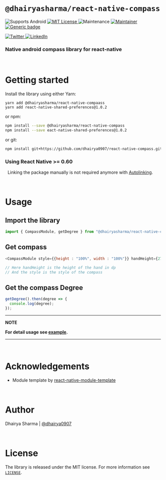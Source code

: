 # `@dhairyasharma/react-native-compass`

![Supports Android](https://img.shields.io/badge/platforms-android%20-lightgrey.svg) [ ![MIT License](https://img.shields.io/npm/l/@react-native-community/netinfo.svg) ](/LICENSE) ![Maintenance](https://img.shields.io/badge/Maintained%3F-yes-green.svg) [ ![Maintainer](https://img.shields.io/badge/maintainer-dhairya0907-blue) ](https://github.com/dhairya0907) [![Generic badge](https://img.shields.io/badge/version-1.0.0-blue.svg)](https://github.com/dhairya0907/react-native-encryption/releases)

[![Twitter](https://img.shields.io/badge/dhairya__0907-%231DA1F2.svg?style=for-the-badge&logo=Twitter&logoColor=white) ](https://twitter.com/dhairya_0907) [ ![LinkedIn](https://img.shields.io/badge/linkedin-%230077B5.svg?style=for-the-badge&logo=linkedin&logoColor=white) ](https://www.linkedin.com/in/dhairyasharma0907/)

### Native android compass library for react-native


&nbsp;

# Getting started

Install the library using either Yarn:

```
yarn add @dhairyasharma/react-native-compaass
yarn add react-native-shared-preferences@1.0.2
```

or npm:

```sh
npm install --save @dhairyasharma/react-native-compass
npm install --save eact-native-shared-preferences@1.0.2
```

or git:

```sh
npm install git+https://github.com/dhairya0907/react-native-compass.git
```

### Using React Native >= 0.60

&nbsp;
Linking the package manually is not required anymore with [Autolinking](https://github.com/react-native-community/cli/blob/master/docs/autolinking.md).

&nbsp;

# Usage

## Import the library

```javascript
import { CompassModule, getDegree } from "@dhairyasharma/react-native-compass";
```

## Get compass
```javascript
<CompassModule style={{height : "100%", width : "100%"}} handHeight={270} />

// Here handHeight is the height of the hand in dp
// And the style is the style of the compass
```

## Get the compass Degree
```javascript
getDegree().then(degree => {
  console.log(degree);
});
```

---

**NOTE**

**For detail usage see [example](https://github.com/dhairya0907/react-native-encryption/blob/d932db273b27767539cd3e4226e1769ff3195483/example/src/App.tsx#L1).**

---

&nbsp;

# Acknowledgements
- Module template by [react-native-module-template](https://github.com/demchenkoalex/react-native-module-template)

&nbsp;

# Author

Dhairya Sharma | [@dhairya0907](https://github.com/dhairya0907)

&nbsp;

# License

The library is released under the MIT license. For more information see [`LICENSE`](/LICENSE).
